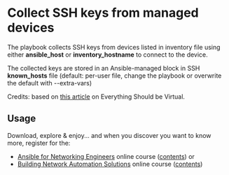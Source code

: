# Collect SSH keys from managed devices

The playbook collects SSH keys from devices listed in inventory file using either **ansible_host** or **inventory_hostname** to connect to the device.

The collected keys are stored in an Ansible-managed block in SSH **known_hosts** file (default: per-user file, change the playbook or overwrite the default with --extra-vars)

Credits: based on [this article](http://everythingshouldbevirtual.com/ansible-ssh-known-host-keys) on Everything Should be Virtual.

## Usage 

Download, explore & enjoy... and when you discover you want to know more, register for the:

* [Ansible for Networking Engineers](http://www.ipspace.net/Ansible_for_Networking_Engineers) online course ([contents](https://my.ipspace.net/bin/list?id=AnsibleOC)) or
* [Building Network Automation Solutions](http://www.ipspace.net/Building_Network_Automation_Solutions) online course ([contents](https://my.ipspace.net/bin/list?id=NetAutSol))
